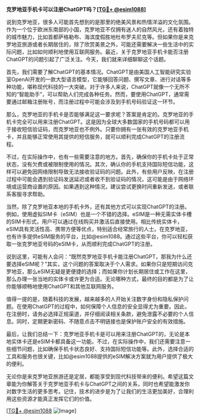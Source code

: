 **克罗地亚手机卡可以注册ChatGPT吗？[[TG💪+ @esim1088](https://t.me/s/esim1088)]**

说到克罗地亚，很多人可能首先想到的是那里的绝美风景和热情洋溢的文化氛围。作为一个位于欧洲东南部的小国，克罗地亚不仅拥有迷人的自然风光，还有着独特的城市魅力，比如首都萨格勒布、海滨度假胜地杜布罗夫尼克等。但如果你是来克罗地亚旅游或者长期居住的，除了欣赏美景之外，可能还需要解决一些生活中的实际问题，比如如何顺利地使用互联网服务。最近，关于克罗地亚手机卡能否注册ChatGPT的问题引起了广泛关注。今天，我们就来详细聊聊这个话题。

首先，我们需要了解ChatGPT的基本情况。ChatGPT是由美国人工智能研究实验室OpenAI开发的一款大型语言模型，它能够回答问题、撰写文章、进行对话等多种功能，堪称现代科技的一大突破。对于许多人来说，ChatGPT就像一个无所不知的“智能助手”，可以帮助人们完成各种任务。然而，要使用ChatGPT，通常需要通过邮箱注册账号，而注册过程中可能会涉及到手机号码验证这一环节。

那么，克罗地亚的手机卡是否能够满足这一要求呢？答案是肯定的。克罗地亚的手机卡完全可以用来注册ChatGPT。这是因为全球大多数国家的手机号码都可以用于接收短信验证码，而克罗地亚也不例外。只要你拥有一张有效的克罗地亚手机卡，并且能够正常使用其提供的短信服务，就可以顺利完成ChatGPT的注册流程。

不过，在实际操作中，也有一些需要注意的地方。首先，确保你的手机卡处于正常状态，没有欠费或被限制使用的情况。其次，确认你的手机支持国际短信功能，这样可以避免因网络限制导致无法接收验证码的问题。此外，有些用户反映，在注册过程中可能会遇到验证码发送延迟或者收不到验证码的情况，这可能是由于网络环境或运营商设置的原因。如果遇到这种情况，建议尝试更换时间重新发送，或者联系客服寻求帮助。

当然，除了克罗地亚本地的手机卡外，还有其他方式可以实现ChatGPT的注册。例如，使用虚拟SIM卡（eSIM）也是一个不错的选择。eSIM是一种无需实体卡槽的SIM卡形式，用户可以通过在线购买并激活后直接使用。相比传统实体卡，eSIM具有灵活性高、携带方便等优点，特别适合经常旅行的人士。在克罗地亚，也有许多提供eSIM服务的平台，比如@esim1088。通过这些平台，你可以轻松获取一张克罗地亚号码的eSIM卡，从而顺利完成ChatGPT的注册。

说到这里，可能有人会问：“既然克罗地亚手机卡能注册ChatGPT，那我为什么还要选择eSIM呢？”其实，这个问题的答案取决于个人需求。如果你只是短期访问克罗地亚，那么eSIM无疑是更便捷的选择；而如果你计划长期居住或工作在这里，那么办理一张当地的实体卡或许更为合适。无论哪种方式，最终的目的都是为了让你能够顺畅地使用ChatGPT和其他互联网服务。

值得一提的是，随着科技的发展，越来越多的人开始关注数字身份和隐私保护问题。在使用ChatGPT的过程中，如何保障个人信息的安全显得尤为重要。因此，在注册时，请务必选择正规渠道，并仔细阅读相关条款，避免泄露不必要的个人信息。同时，定期更新密码、不随意点击不明链接也是保护账户安全的有效措施。

最后，让我们总结一下：克罗地亚手机卡是可以用来注册ChatGPT的，无论是本地实体卡还是eSIM卡都具备这一功能。不过，在实际操作中，我们还需要注意一些细节问题，比如确保手机卡状态良好、支持国际短信功能等。此外，选择合适的工具和服务也很关键，比如@esim1088提供的eSIM解决方案就为用户提供了极大的便利。

无论你是来克罗地亚旅游还是定居，都能享受到现代科技带来的便利。希望这篇文章能为你解答关于克罗地亚手机卡与ChatGPT之间的关系，同时也希望能激发你对数字生活的更多思考。记住，技术的进步是为了让我们的生活更加美好，合理利用这些资源才能真正发挥它们的价值。

[[TG💪+ @esim1088](https://t.me/s/esim1088) ![Image](https://i.postimg.cc/4NQfJmqS/Snipaste-2025-05-13-00-14-12.png)]